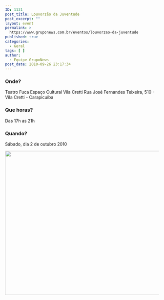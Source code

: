 ```yaml
---
ID: 1131
post_title: Louvorzão da Juventude
post_excerpt: ""
layout: event
permalink: >
  https://www.gruponews.com.br/eventos/louvorzao-da-juventude
published: true
categories:
  - Geral
tags: [ ]
author:
  - Equipe GrupoNews
post_date: 2010-09-26 23:17:34
---
```

<h3>Onde?</h3>
Teatro Fuca
Espaço Cultural Vila Cretti
Rua José Fernandes Teixeira, 510 - Vila Cretti - Carapicuíba
<h3>Que horas?</h3>
Das 17h as 21h
<h3>Quando?</h3>
Sábado, dia 2 de outubro 2010

<a href="http://www.gruponews.com.br/2010/09/louvorzao-da-juventude.html/fuca" rel="attachment wp-att-1133"><img class="alignnone size-full wp-image-1133" title="fuca" alt="" src="http://www.gruponews.com.br/wp-content/uploads/2010/09/fuca.jpg" width="625" height="470" /></a>